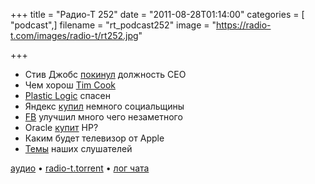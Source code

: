 +++
title = "Радио-Т 252"
date = "2011-08-28T01:14:00"
categories = [ "podcast",]
filename = "rt_podcast252"
image = "https://radio-t.com/images/radio-t/rt252.jpg"

+++

- Стив Джобс [покинул](http://habrahabr.ru/blogs/apple/127024/) должность CEO
- Чем хорош [Tim Cook](http://www.wired.com/epicenter/2011/08/why-tim-cook/)
-  [Plastic Logic](http://www.engadget.com/2011/08/23/plastic-logic-granted-a-second-life-scores-trial-in-russian-sch/) спасен
- Яндекс [купил](http://thenextweb.com/eu/2011/08/26/russian-search-giant-yandex-acquires-twitter-powered-news-startup-in-social-push/?awesm=tnw.) немного социальщины
- [FB](http://techcrunch.com/2011/08/23/facebooks-massive-kitchen-sink-update-photo-tag-approvals-and-so-much-more/) улучшил много чего незаметного
- Oracle [купит](http://www.forbes.com/sites/ericsavitz/2011/08/22/thinking-the-unthinkable-is-oracle-considering-buying-hp/) HP?
- Каким будет телевизор от Apple
- [Темы](http://new.radio-t.com/2011/08/252.html) наших слушателей

[аудио](http://archive.rucast.net/radio-t/media/rt_podcast252.mp3) • [radio-t.torrent](http://www.radio-t.com/torrents/rt_podcast252.mp3.torrent) • [лог чата](http://chat.radio-t.com/logs/radio-t-252.html)<audio src="http://archive.rucast.net/radio-t/media/rt_podcast252.mp3" preload="none"></audio>
